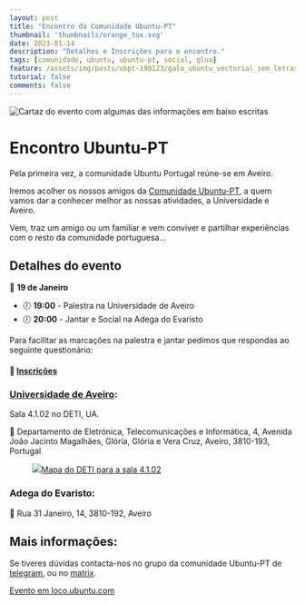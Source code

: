 ```yaml
---
layout: post
title: "Encontro da Comunidade Ubuntu-PT"
thumbnail: 'thumbnails/orange_tux.svg'
date: 2023-01-14
description: "Detalhes e Inscrições para o encontro."
tags: [comunidade, ubuntu, ubuntu-pt, social, glua]
feature: /assets/img/posts/ubpt-190123/galo_ubuntu_vectorial_sem_letras.png
tutorial: false
comments: false
---
```


![Cartaz do evento com algumas das informações em baixo escritas](/img/posts/ubpt-190123/upt-masto.png)

# Encontro Ubuntu-PT

Pela primeira vez, a comunidade Ubuntu Portugal reúne-se em Aveiro.

Iremos acolher os nossos amigos da [Comunidade Ubuntu-PT](https://ubuntu-pt.org/), a quem vamos dar a conhecer melhor as nossas atividades, a Universidade e Aveiro.

Vem, traz um amigo ou um familiar e vem conviver e partilhar experiências com o resto da comunidade portuguesa...

## Detalhes do evento

📆 **19 de Janeiro**
- 🕖 **19:00** - Palestra na Universidade de Aveiro 
- 🕖 **20:00** - Jantar e Social na Adega do Evaristo


Para facilitar as marcações na palestra e jantar pedimos que respondas ao seguinte questionário:
#### 📝 [Inscrições](https://bitpoll.de/poll/ubpt-190123/vote/)

### [Universidade de Aveiro](https://www.openstreetmap.org/way/145482891#map=19/40.63316/-8.65939):
Sala 4.1.02 no DETI, UA.

📍 Departamento de Eletrónica, Telecomunicações e Informática, 4, Avenida João Jacinto Magalhães, Glória, Glória e Vera Cruz, Aveiro, 3810-193, Portugal
<figure>
	    <a href="/img/posts/ubpt-190123/mapa_deti.jpg" title="1: Entrada no departamento; 2: Sala 4.1.02"><img src="/img/posts/ubpt-190123/mapa_deti.jpg">Mapa do DETI para a sala 4.1.02</a>
</figure>

### Adega do Evaristo:

📍 Rua 31 Janeiro, 14, 3810-192, Aveiro

## Mais informações:

Se tiveres dúvidas contacta-nos no grupo da comunidade Ubuntu-PT de [telegram](https://t.me/ubuntuptgeral), ou no [matrix](https://matrix.to/#/#ubuntu-pt:matrix.org).

[Evento em loco.ubuntu.com](https://glua.ua.pt/ubpt-190123/)
